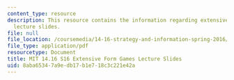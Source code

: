 ```yaml
---
content_type: resource
description: This resource contains the information regarding extensive form games
  lecture slides.
file: null
file_location: /coursemedia/14-16-strategy-and-information-spring-2016/8aba65347a9edb17b1e718c3c221e42a_MIT14_16S16_Form_Games.pdf
file_type: application/pdf
resourcetype: Document
title: MIT 14.16 S16 Extensive Form Games Lecture Slides
uid: 8aba6534-7a9e-db17-b1e7-18c3c221e42a
---
```

